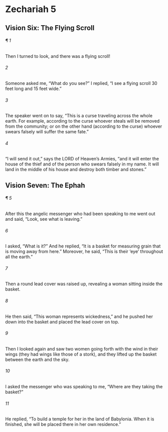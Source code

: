 # Zechariah 5
## Vision Six: The Flying Scroll
###### ¶ 1
Then I turned to look, and there was a flying scroll!
###### 2
Someone asked me, “What do you see?” I replied, “I see a flying scroll 30 feet long and 15 feet wide.”
###### 3
The speaker went on to say, “This is a curse traveling across the whole earth. For example, according to the curse whoever steals will be removed from the community; or on the other hand (according to the curse) whoever swears falsely will suffer the same fate.”
###### 4
“I will send it out,” says the LORD of Heaven’s Armies, “and it will enter the house of the thief and of the person who swears falsely in my name. It will land in the middle of his house and destroy both timber and stones.”
## Vision Seven: The Ephah
###### ¶ 5
After this the angelic messenger who had been speaking to me went out and said, “Look, see what is leaving.”
###### 6
I asked, “What is it?” And he replied, “It is a basket for measuring grain that is moving away from here.” Moreover, he said, “This is their ‘eye’ throughout all the earth.”
###### 7
Then a round lead cover was raised up, revealing a woman sitting inside the basket.
###### 8
He then said, “This woman represents wickedness,” and he pushed her down into the basket and placed the lead cover on top.
###### 9
Then I looked again and saw two women going forth with the wind in their wings (they had wings like those of a stork), and they lifted up the basket between the earth and the sky.
###### 10
I asked the messenger who was speaking to me, “Where are they taking the basket?”
###### 11
He replied, “To build a temple for her in the land of Babylonia. When it is finished, she will be placed there in her own residence.”
